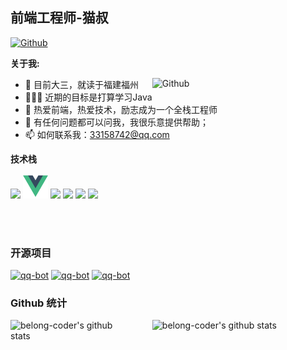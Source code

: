 <!-- Your title -->
## 前端工程师-猫叔

<!-- 左侧图片  -->
[![Github](https://img.shields.io/badge/-Github-000?style=flat&logo=Github&logoColor=white)](https://github.com/Grayson-coder)


<!-- Talking about you -->
**关于我:**

<img width="55%" align="right" alt="Github" src="https://raw.githubusercontent.com/onimur/.github/master/.resources/git-header.svg" />

- 🌱 目前大三，就读于福建福州
- 👨🏽‍💻 近期的目标是打算学习Java
- 👯 热爱前端，热爱技术，励志成为一个全栈工程师
- 💬 有任何问题都可以问我，我很乐意提供帮助；
- 📫 如何联系我：33158742@qq.com

**技术栈** 
<p>
  


  <code><img width="40" src="https://github.com/Minori-ty/Minori-ty/blob/main/images/typescript.png"></code>
  <code><img width="40" src="https://raw.githubusercontent.com/github/explore/80688e429a7d4ef2fca1e82350fe8e3517d3494d/topics/vue/vue.png"></code>
  <code><img height="40" src="https://github.com/Minori-ty/Minori-ty/blob/main/images/vite.png"></code>
  <code><img height="40" src="https://github.com/Minori-ty/Minori-ty/blob/main/images/less.png"></code>
  <code><img height="40" src="https://github.com/Minori-ty/Minori-ty/blob/main/images/vant.png"></code>
  <code><img height="40" src="https://github.com/Minori-ty/Minori-ty/blob/main/images/docker.png"></code>

</p>

<br><br>


<!-- Its main projects -->
### 开源项目
[![qq-bot](https://github-readme-stats.vercel.app/api/pin/?username=belong-coder&repo=Vue_Take_Out)](https://github.com/belong-coder/Vue_Take_Out)
[![qq-bot](https://github-readme-stats.vercel.app/api/pin/?username=belong-coder&repo=knowledge-Hierarchy)](https://github.com/belong-coder/knowledge-Hierarchy)
[![qq-bot](https://github-readme-stats.vercel.app/api/pin/?username=belong-coder&repo=smart_city_v1)](https://github.com/belong-coder/smart_city_v1)
<br>

### Github 统计
<img width="35%" align="left" alt="belong-coder's github stats" src="https://github-readme-stats.vercel.app/api/top-langs/?username=belong-coder" />
<img width="55%" align="right" alt="belong-coder's github stats" src="https://github-readme-stats.vercel.app/api?username=belong-coder&show_icons=true&theme=vue" />





